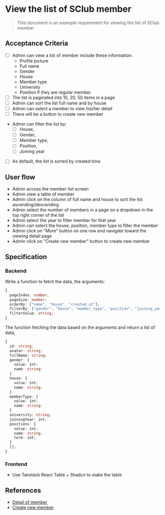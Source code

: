 # View the list of SClub member

> This document is an example requirement for viewing the list of SClub member

## Acceptance Criteria

- [ ] Admin can view a list of member include these information:
  - Profile picture
  - Full name
  - Gender
  - House
  - Member type
  - University
  - Position if they are regular member
- [ ] The list is paginated into 10, 20, 50 items in a page
- [ ] Admin can sort the list full name and by house
- [ ] Admin can select a member to view his/her detail
- [ ] There will be a button to create new member
- Admin can filter the list by:
  - [ ] House,
  - [ ] Gender,
  - [ ] Member type,
  - [ ] Position,
  - [ ] Joining year
- [ ] As default, the list is sorted by created time

## User flow

- Admin access the member list screen
- Admin view a table of member
- Admin click on the column of full name and house to sort the list ascending/descending
- Admin select the number of members in a page on a dropdown in the top right corner of the list
- Admin select the year to filter member for that year
- Admin can select the house, position, member type to filter the member
- Admin click on "More" button on one row and navigate toward the viewing detail page
- Admin click on "Create new member" button to create new member

## Specification

### Backend

Write a function to fetch the data, the arguments:

```typescript
{
  pageIndex: number;
  pageSize: number;
  orderBy: ["name", "house", "created_at"];
  filterBy: ["gender", "house", "member_type", "position", "joining_year"];
  filterValue: string;
}
```

The function fetching the data based on the arguments and return a list of data,

```typescript
{
  id: string;
  avatar: string;
  fullName: string;
  gender: {
    value: int;
    name: string;
  }
  house: {
    value: int;
    name: string;
  }
  memberType: {
    value: int;
    name: string;
  }
  university: string;
  joiningYear: int;
  positions: {
    value: int;
    name: string;
    term: int;
  }
  [];
}
```

### Frontend

- Use Tanstack React Table + Shadcn to make the table

## References

- [Detail of member](detail-of-member.md)
- [Create new member](create-new-member.md)
